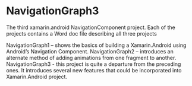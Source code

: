 # NavigationGraph3
The third xamarin.android NavigationComponent project. Each of the projects contains a Word doc file describing all three projects  

NavigationGraph1 – shows the basics of building a Xamarin.Android using Android’s Navigation Component.
NavigationGraph2 – introduces an alternate method of adding animations from one fragment to another.
NavigationGraph3 - this project is quite a departure from the preceding ones. It introduces several new features that could be incorporated into Xamarin.Android project.
